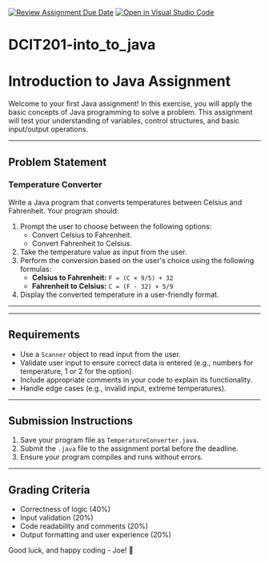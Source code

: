[![Review Assignment Due Date](https://classroom.github.com/assets/deadline-readme-button-22041afd0340ce965d47ae6ef1cefeee28c7c493a6346c4f15d667ab976d596c.svg)](https://classroom.github.com/a/KlfeDaof)
[![Open in Visual Studio Code](https://classroom.github.com/assets/open-in-vscode-2e0aaae1b6195c2367325f4f02e2d04e9abb55f0b24a779b69b11b9e10269abc.svg)](https://classroom.github.com/online_ide?assignment_repo_id=17461706&assignment_repo_type=AssignmentRepo)
# DCIT201-into_to_java

# Introduction to Java Assignment

Welcome to your first Java assignment! In this exercise, you will apply the basic concepts of Java programming to solve a problem. This assignment will test your understanding of variables, control structures, and basic input/output operations.

---

## Problem Statement

### **Temperature Converter**

Write a Java program that converts temperatures between Celsius and Fahrenheit. Your program should:

1. Prompt the user to choose between the following options:
   - Convert Celsius to Fahrenheit.
   - Convert Fahrenheit to Celsius.
2. Take the temperature value as input from the user.
3. Perform the conversion based on the user's choice using the following formulas:
   - **Celsius to Fahrenheit:** `F = (C × 9/5) + 32`
   - **Fahrenheit to Celsius:** `C = (F - 32) × 5/9`
4. Display the converted temperature in a user-friendly format.

---


---

## Requirements
- Use a `Scanner` object to read input from the user.
- Validate user input to ensure correct data is entered (e.g., numbers for temperature, 1 or 2 for the option).
- Include appropriate comments in your code to explain its functionality.
- Handle edge cases (e.g., invalid input, extreme temperatures).

---

## Submission Instructions
1. Save your program file as `TemperatureConverter.java`.
2. Submit the `.java` file to the assignment portal before the deadline.
3. Ensure your program compiles and runs without errors.

---

## Grading Criteria
- Correctness of logic (40%)
- Input validation (20%)
- Code readability and comments (20%)
- Output formatting and user experience (20%)

Good luck, and happy coding - Joe! 🚀

